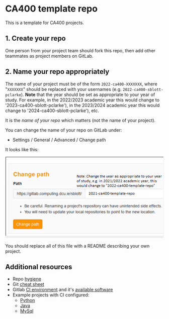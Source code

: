 # CA400 template repo

This is a template for CA400 projects.

## 1. Create your repo

One person from your project team should fork this repo, then add other teammates as project members on GitLab.

## 2. Name your repo appropriately

The name of your project must be of the form `2022-ca400-XXXXXXX`, where "`XXXXXXX`"
should be replaced with your usernames (e.g. `2022-ca400-sblott-pclarke`).
**Note** that the year should be set as appropriate to your year of study. For example, in the
2022/2023 academic year this would change to '2023-ca400-sblott-pclarke'), 
in the 2023/2024 academic year this would change to '2024-ca400-sblott-pclarke'), etc. 

It is the *name of your repo* which matters (not the name of your project).

You can change the name of your repo on GitLab under:

- Settings / General / Advanced / Change path

It looks like this:

![change-repo-path](./res/repo-change-path.png "Change repo path.")

You should replace all of this file with a README describing your own project.

## Additional resources

- Repo [hygiene](https://gitlab.computing.dcu.ie/sblott/local-gitlab-documentation/blob/master/repo-hygiene.md)
- Git [cheat sheet](https://gitlab.computing.dcu.ie/sblott/local-gitlab-documentation/blob/master/cheat-sheet.md)
- Gitlab [CI environment](https://gitlab.computing.dcu.ie/sblott/docker-ci-environment) and it's [available software](https://gitlab.computing.dcu.ie/sblott/docker-ci-environment/blob/master/Dockerfile)
- Example projects with CI configured:
   * [Python](https://gitlab.computing.dcu.ie/sblott/test-project-python)
   * [Java](https://gitlab.computing.dcu.ie/sblott/test-project-java)
   * [MySql](https://gitlab.computing.dcu.ie/sblott/test-project-mysql)
